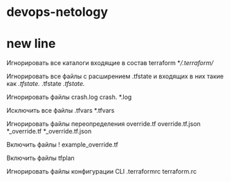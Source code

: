 # devops-netology
new line
=======
Игнорировать все каталоги входящие в состав terraform
**/.terraform/*

Игнорировать все файлы с расширением .tfstate и входящих в них такие как *.tfstate.*
.tfstate
*.tfstate.*

Игнорировать файлы
crash.log
crash. *.log

Исключить все файлы .tfvars
*.tfvars

Игнорировать файлы переопределения
override.tf
override.tf.json
*_override.tf
*_override.tf.json

Включить файлы 
! example_override.tf

Включить файлы tfplan

Игнорировать файлы конфигурации CLI
.terraformrc
terraform.rc
